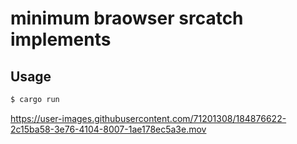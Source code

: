 # minimum braowser srcatch implements

## Usage
```sh
$ cargo run
```

https://user-images.githubusercontent.com/71201308/184876622-2c15ba58-3e76-4104-8007-1ae178ec5a3e.mov
